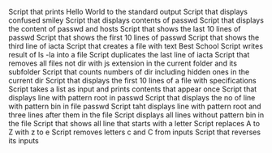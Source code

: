 Script that prints Hello World to the standard output
Script that displays confused smiley
Script that displays contents of passwd
Script that displays the content of passwd and hosts
Script that shows the last 10 lines of passwd
Script that shows the first 10 lines of passwd
Script that shows the third line of iacta
Script that creates a file with text Best School
Script writes result of ls -la into a file
Script duplicates the last line of iacta
Script that removes all files not dir with js extension in the current folder and its subfolder
Script that counts numbers of dir including hidden ones in the current dir
Script that displays the first 10 lines of a file with specifications
Script takes a list as input and prints contents that appear once
Script that displays line with pattern root in passwd
Script that displays the no of line with pattern bin in file passwd
Script taht displays line with pattern root and three lines after them in the file
Script displays all lines without pattern bin in the file
Script that shows all line that starts with a letter
Script replaces A to Z with z to e
Script removes letters c and C from inputs
Script that reverses its inputs
